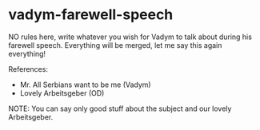 # vadym-farewell-speech

NO rules here, write whatever you wish for Vadym to talk about during his farewell speech.
Everything will be merged, let me say this again everything!

References:
- Mr. All Serbians want to be me (Vadym)
- Lovely Arbeitsgeber (OD)

NOTE: You can say only good stuff about the subject and our lovely Arbeitsgeber.

